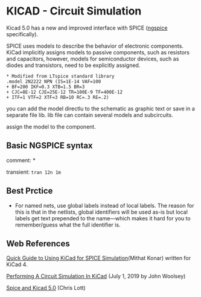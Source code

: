# KICAD - Circuit Simulation
Kicad 5.0 has a new and improved interface with SPICE ([ngspice](http://ngspice.sourceforge.net/ngspice-eeschema.html) specifically).

SPICE uses models to describe the behavior of electronic components. KiCad implicitly assigns models to passive components, such as resistors and capacitors, however, models for semiconductor devices, such as diodes and transistors, need to be explicitly assigned.

    * Modified from LTspice standard library
    .model 2N2222 NPN (IS=1E-14 VAF=100
    + BF=200 IKF=0.3 XTB=1.5 BR=3
    + CJC=8E-12 CJE=25E-12 TR=100E-9 TF=400E-12
    + ITF=1 VTF=2 XTF=3 RB=10 RC=.3 RE=.2)

you can add the model directlu to the schematic as graphic text or save in a separate file lib.
lib file can contain several models and subcircuits.

assign the model to the component.

## Basic NGSPICE syntax

comment: *

transient: 
```tran 12n 1m```

## Best Prctice
* For named nets, use global labels instead of local labels.
  The reason for this is that in the netlists, global identifiers will be used as-is but local labels get text prepended to the name—which makes it hard for you to remember/guess what the full identifier is.



## Web References
[]()

[Quick Guide to Using KiCad for SPICE Simulation](https://mithatkonar.com/wiki/doku.php/kicad/kicad_spice_quick_guide)(Mithat Konar)
written for KiCad 4. 

[Performing A Circuit Simulation In KiCad](https://www.woolseyworkshop.com/2019/07/01/performing-a-circuit-simulation-in-kicad/)  (July 1, 2019 by John Woolsey)

[Spice and Kicad 5.0](https://thestumbler.io/projs/modelrr/03-spice-and-kicad.html) (Chris Lott)

[]()

[]()
